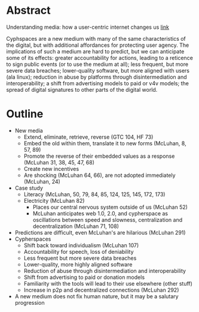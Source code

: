 # Abstract

Understanding media: how a user-centric internet changes us [link](./10.md)

Cyphspaces are a new medium with many of the same characteristics of the digital, but with additional affordances for protecting user agency. The implications of such a medium are hard to predict, but we can anticipate some of its effects: greater accountability for actions, leading to a reticence to sign public events (or to use the medium at all); less frequent, but more severe data breaches; lower-quality software, but more aligned with users (ala linux); reduction in abuse by platforms through disintermediation and interoperability; a shift from advertising models to paid or v4v models; the spread of digital signatures to other parts of the digital world.

# Outline

- New media
  - Extend, eliminate, retrieve, reverse (GTC 104, HF 73)
  - Embed the old within them, translate it to new forms (McLuhan, 8, 57, 89)
  - Promote the reverse of their embedded values as a response (McLuhan 31, 38, 45, 47, 68)
  - Create new incentives
  - Are shocking (McLuhan 64, 66), are not adopted immediately (McLuhan, 24)
- Case study
  - Literacy (McLuhan, 50, 79, 84, 85, 124, 125, 145, 172, 173)
  - Electricity (McLuhan 82)
    - Places our central nervous system outside of us (McLuhan 52)
    - McLuhan anticipates web 1.0, 2.0, and cypherspace as oscillations between speed and slowness, centralization and decentralization (McLuhan 71, 108)
- Predictions are difficult, even McLuhan's are hilarious (McLuhan 291)
- Cypherspaces
  - Shift back toward individualism (McLuhan 107)
  - Accountability for speech, loss of deniability
  - Less frequent but more severe data breaches
  - Lower-quality, more highly aligned software
  - Reduction of abuse through disintermediation and interoperability
  - Shift from advertising to paid or donation models
  - Familiarity with the tools will lead to their use elsewhere (other stuff)
  - Increase in p2p and decentralized connections (McLuhan 292)
- A new medium does not fix human nature, but it may be a salutary progression

